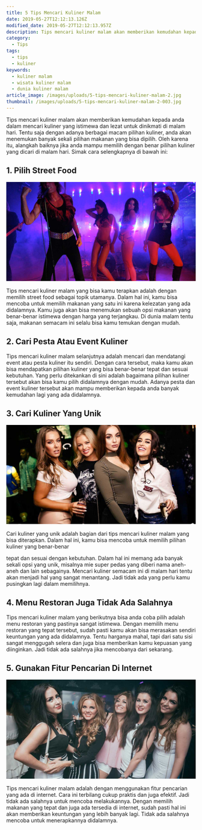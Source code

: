 ```yaml
---
title: 5 Tips Mencari Kuliner Malam
date: 2019-05-27T12:12:13.126Z
modified_date: 2019-05-27T12:12:13.957Z
description: Tips mencari kuliner malam akan memberikan kemudahan kepada anda dalam mencari kuliner yang istimewa dan lezat untuk dinikmati di malam hari.
category:
  - Tips
tags:
  - tips
  - kuliner
keywords:
  - kuliner malam
  - wisata kuliner malam
  - dunia kuliner malam
article_image: /images/uploads/5-tips-mencari-kuliner-malam-2.jpg
thumbnail: /images/uploads/5-tips-mencari-kuliner-malam-2-003.jpg
---
```

Tips mencari kuliner malam akan memberikan kemudahan kepada anda dalam mencari kuliner yang istimewa dan lezat untuk dinikmati di malam hari. Tentu saja dengan adanya berbagai macam pilihan kuliner, anda akan menemukan banyak sekali pilihan makanan yang bisa dipilih. Oleh karena itu, alangkah baiknya jika anda mampu memilih dengan benar pilihan kuliner yang dicari di malam hari. Simak cara selengkapnya di bawah ini:



## 1. Pilih Street Food

![5 Tips Mencari Kuliner Malam](/images/uploads/5-tips-mencari-kuliner-malam-3.jpg)

Tips mencari kuliner malam yang bisa kamu terapkan adalah dengan memilih street food sebagai topik utamanya. Dalam hal ini, kamu bisa mencoba untuk memilih makanan yang satu ini karena kelezatan yang ada didalamnya. Kamu juga akan bisa menemukan sebuah opsi makanan yang benar-benar istimewa dengan harga yang terjangkau. Di dunia malam tentu saja, makanan semacam ini selalu bisa kamu temukan dengan mudah.



## 2. Cari Pesta Atau Event Kuliner

Tips mencari kuliner malam selanjutnya adalah mencari dan mendatangi event atau pesta kuliner itu sendiri. Dengan cara tersebut, maka kamu akan bisa mendapatkan pilihan kuliner yang bisa benar-benar tepat dan sesuai kebutuhan. Yang perlu ditekankan di sini adalah bagaimana pilihan kuliner tersebut akan bisa kamu pilih didalamnya dengan mudah. Adanya pesta dan event kuliner tersebut akan mampu memberikan kepada anda banyak kemudahan lagi yang ada didalamnya.



## 3. Cari Kuliner Yang Unik

![5 Tips Mencari Kuliner Malam](/images/uploads/5-tips-mencari-kuliner-malam-2.jpg)

Cari kuliner yang unik adalah bagian dari tips mencari kuliner malam yang bisa diterapkan. Dalam hal ini, kamu bisa mencoba untuk memilih pilihan kuliner yang benar-benar 

tepat dan sesuai dengan kebutuhan. Dalam hal ini memang ada banyak sekali opsi yang unik, misalnya mie super pedas yang diberi nama aneh-aneh dan lain sebagainya. Mencari kuliner semacam ini di malam hari tentu akan menjadi hal yang sangat menantang. Jadi tidak ada yang perlu kamu pusingkan lagi dalam memilihnya.



## 4. Menu Restoran Juga Tidak Ada Salahnya

Tips mencari kuliner malam yang berikutnya bisa anda coba pilih adalah menu restoran yang pastinya sangat istimewa. Dengan memilih menu restoran yang tepat tersebut, sudah pasti kamu akan bisa merasakan sendiri keuntungan yang ada didalamnya. Tentu harganya mahal, tapi dari satu sisi sangat menggugah selera dan juga bisa memberikan kamu kepuasan yang diinginkan. Jadi tidak ada salahnya jika mencobanya dari sekarang.



## 5. Gunakan Fitur Pencarian Di Internet

![5 Tips Mencari Kuliner Malam](/images/uploads/5-tips-mencari-kuliner-malam-1.jpg)

Tips mencari kuliner malam adalah dengan menggunakan fitur pencarian yang ada di internet. Cara ini terbilang cukup praktis dan juga efektif. Jadi tidak ada salahnya untuk mencoba melakukannya. Dengan memilih makanan yang tepat dan juga ada tersedia di internet, sudah pasti hal ini akan memberikan keuntungan yang lebih banyak lagi. Tidak ada salahnya mencoba untuk menerapkannya didalamnya.
